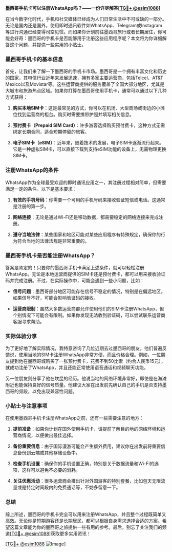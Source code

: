 **墨西哥手机卡可以注册WhatsApp吗？——一份详尽解答[[TG💪+ @esim1088](https://t.me/s/esim1088)]**

在当今数字化时代，手机和社交媒体已经成为人们日常生活中不可或缺的一部分。无论是国内还是国外，使用即时通讯软件如WhatsApp、Telegram或Instagram等进行沟通已经变得司空见惯。而如果你计划前往墨西哥旅行或者长期居住，你可能会好奇：墨西哥的手机卡是否能够用于注册这些应用程序呢？本文将为你详细解答这个问题，并提供一些实用的小贴士。

### 墨西哥手机卡的基本信息

首先，让我们来了解一下墨西哥的手机卡市场。墨西哥是一个拥有丰富文化和历史的国家，其电信行业近年来发展迅速，拥有多家主要运营商，包括Telcel、AT&T Mexico以及Movistar等。这些运营商提供的服务覆盖了全国大部分地区，尤其是大城市和旅游热点区域。如果你打算在墨西哥使用手机卡，通常可以通过以下几种方式获得：

1. **购买本地SIM卡**：这是最常见的方式，你可以在机场、大型商场或街边的小摊位找到运营商的柜台。购买时需要携带护照并填写相关信息。
   
2. **预付费卡（Prepaid SIM Card）**：许多游客选择购买预付费卡，这种方式无需绑定长期合同，适合短期停留的旅客。

3. **电子SIM卡（eSIM）**：近年来，随着技术的发展，电子SIM卡逐渐流行起来。它是一种虚拟SIM卡，可以直接下载到支持eSIM功能的设备上，无需物理更换SIM卡。

### 注册WhatsApp的条件

WhatsApp作为全球最受欢迎的即时通讯应用之一，其注册过程相对简单，但需要满足一定的条件。以下是基本要求：

1. **有效的手机号码**：你需要一个可用的手机号码来接收验证短信或电话。这通常是注册的第一步。

2. **网络连接**：无论是通过Wi-Fi还是移动数据，都需要稳定的网络连接来完成注册。

3. **遵守当地法律**：某些国家和地区可能对某些应用程序有特殊规定，确保你的行为符合当地的法律法规是非常重要的。

### 墨西哥手机卡是否能注册WhatsApp？

答案是肯定的！只要你的墨西哥手机卡满足上述条件，就可以轻松注册WhatsApp。无论是本地运营商提供的SIM卡还是预付费卡，都可以用来接收验证码并完成注册。不过，在实际操作中，可能会遇到一些小问题，比如：

- **信号问题**：墨西哥部分地区可能存在信号不稳定的情况，特别是在偏远地区。如果信号不好，可能会影响验证码的接收。
  
- **运营商限制**：虽然大多数运营商都允许使用他们的SIM卡注册WhatsApp，但个别情况下可能会有限制。如果你发现无法收到验证码，可以尝试联系运营商客服寻求帮助。

### 实际体验分享

为了更好地了解实际情况，我特意咨询了几位近期去过墨西哥的朋友。他们普遍反馈说，使用当地的SIM卡注册WhatsApp非常方便，而且价格合理。例如，一位朋友提到他在墨西哥城购买了一张预付费卡，花费不到50比索（约合人民币15元），就成功注册了WhatsApp，并且还能正常使用语音通话和视频聊天功能。

另一位朋友则分享了他在坎昆的经历。他说当地的网络环境非常好，即使是在海滩附近也能保持良好的信号质量。他建议大家在出发前先确认自己的手机是否支持墨西哥的频段，以免出现兼容性问题。

### 小贴士与注意事项

在使用墨西哥手机卡注册WhatsApp之前，还有一些需要注意的地方：

1. **提前准备**：如果你计划在国外使用手机卡，请提前了解目的地的网络环境和运营商情况，以便做出最佳选择。

2. **备份重要信息**：由于国际漫游可能会产生额外费用，建议你在出发前将重要信息备份到云端或其他存储设备中。

3. **检查手机设置**：确保你的手机设置正确，特别是关于数据流量和Wi-Fi的选项，这样可以避免不必要的消耗。

4. **关注优惠活动**：很多运营商会推出针对外国游客的特别套餐，比如包天无限流量或是特定时间段内的免费通话等，不妨多留意一下。

### 总结

综上所述，墨西哥的手机卡完全可以用来注册WhatsApp，并且整个过程既简单又高效。无论你是短期游客还是长期居民，都可以根据自身需求选择合适的方案。希望这篇文章能为你的墨西哥之旅提供一些有用的参考。最后，别忘了关注我们的频道[[TG💪+ @esim1088](https://t.me/s/esim1088)]获取更多实用资讯！

[[TG💪+ @esim1088](https://t.me/s/esim1088) ![Image](https://i.postimg.cc/4NQfJmqS/Snipaste-2025-05-13-00-14-12.png)]